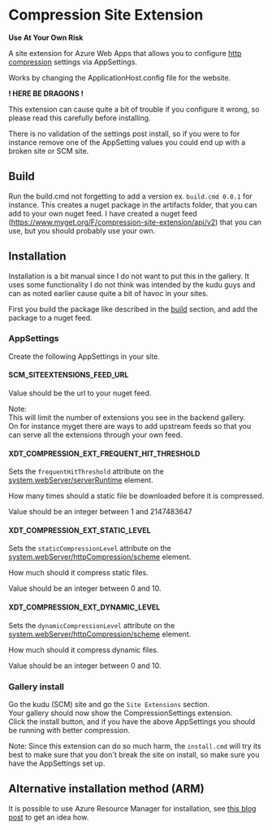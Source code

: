 # Compression Site Extension

**Use At Your Own Risk**

A site extension for Azure Web Apps that allows you to configure [http compression](https://www.iis.net/configreference/system.webserver/httpcompression) settings via AppSettings.

Works by changing the ApplicationHost.config file for the website.

**! HERE BE DRAGONS !**

This extension can cause quite a bit of trouble if you configure it wrong, so please read this carefully before installing.

There is no validation of the settings post install, so if you were to for instance remove one of the AppSetting values you could end up with a broken site or SCM site.

## Build

Run the build.cmd not forgetting to add a version ex. `build.cmd 0.0.1` for instance.
This creates a nuget package in the artifacts folder, that you can add to your own nuget feed.
I have created a nuget feed (https://www.myget.org/F/compression-site-extension/api/v2) that you can use, but you should probably use your own.

## Installation

Installation is a bit manual since I do not want to put this in the gallery.
It uses some functionality I do not think was intended by the kudu guys and can as noted earlier cause quite a bit of havoc in your sites.

First you build the package like described in the [build](#build) section, and add the package to a nuget feed.

### AppSettings

Create the following AppSettings in your site.

#### SCM_SITEEXTENSIONS_FEED_URL

Value should be the url to your nuget feed.

Note:    
This will limit the number of extensions you see in the backend gallery.    
On for instance myget there are ways to add upstream feeds so that you can serve all the extensions through your own feed.

#### XDT_COMPRESSION_EXT_FREQUENT_HIT_THRESHOLD

Sets the `frequentHitThreshold` attribute on the [system.webServer/serverRuntime](https://www.iis.net/configreference/system.webserver/serverruntime) element.

How many times should a static file be downloaded before it is compressed.

Value should be an integer between 1 and 2147483647

#### XDT_COMPRESSION_EXT_STATIC_LEVEL

Sets the `staticCompressionLevel` attribute on the [system.webServer/httpCompression/scheme](https://www.iis.net/configreference/system.webserver/httpcompression/scheme) element.

How much should it compress static files.

Value should be an integer between 0 and 10.

#### XDT_COMPRESSION_EXT_DYNAMIC_LEVEL

Sets the `dynamicCompressionLevel` attribute on the [system.webServer/httpCompression/scheme](https://www.iis.net/configreference/system.webserver/httpcompression/scheme) element.

How much should it compress dynamic files.

Value should be an integer between 0 and 10.

### Gallery install

Go the kudu (SCM) site and go the `Site Extensions` section.    
Your gallery should now show the CompressionSettings extension.    
Click the install button, and if you have the above AppSettings you should be running with better compression.

Note: Since this extension can do so much harm, the `install.cmd` will try its best to make sure that you don't break the site on install, so make sure you have the AppSettings set up.

## Alternative installation method (ARM)

It is possible to use Azure Resource Manager for installation, see [this blog post](http://www.wadewegner.com/2015/01/creating-a-go-site-extension-and-resource-template-for-azure/) to get an idea how.